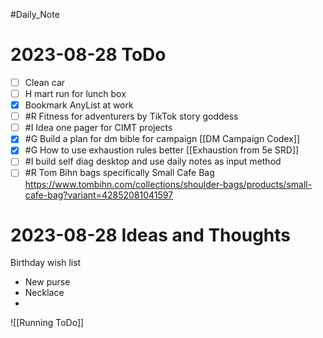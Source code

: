 #Daily_Note
# 2023-08-28 ToDo
- [ ] Clean car
- [ ] H mart run for lunch box
- [x] Bookmark AnyList at work
- [ ] #R Fitness for adventurers by TikTok story goddess
- [ ] #I Idea one pager for CIMT projects
- [x] #G Build a plan for dm bible for campaign [[DM Campaign Codex]]
- [x] #G How to use exhaustion rules better [[Exhaustion from 5e SRD]]
- [ ] #I build self diag desktop and use daily notes as input method
- [ ] #R Tom Bihn bags specifically Small Cafe Bag https://www.tombihn.com/collections/shoulder-bags/products/small-cafe-bag?variant=42852081041597

# 2023-08-28 Ideas and Thoughts
Birthday wish list
- New purse
- Necklace 
- 

![[Running ToDo]]
